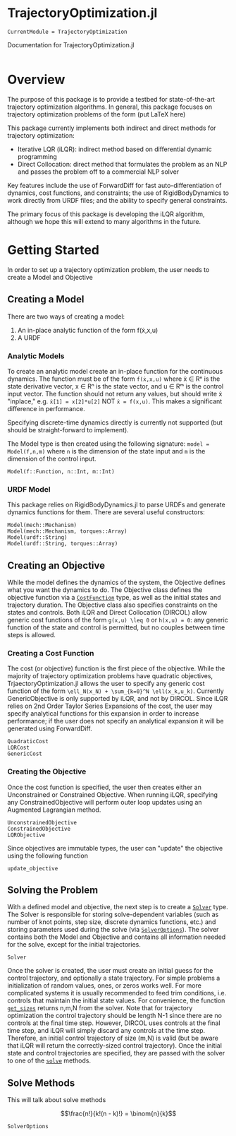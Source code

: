 # TrajectoryOptimization.jl

```@meta
CurrentModule = TrajectoryOptimization
```

Documentation for TrajectoryOptimization.jl

```@contents
```


# Overview
The purpose of this package is to provide a testbed for state-of-the-art trajectory optimization algorithms. In general, this package focuses on trajectory optimization problems of the form
(put LaTeX here)

This package currently implements both indirect and direct methods for trajectory optimization:
* Iterative LQR (iLQR): indirect method based on differential dynamic programming
* Direct Collocation: direct method that formulates the problem as an NLP and passes the problem off to a commercial NLP solver

Key features include the use of ForwardDiff for fast auto-differentiation of dynamics, cost functions, and constraints; the use of RigidBodyDynamics to work directly from URDF files; and the ability to specify general constraints.

The primary focus of this package is developing the iLQR algorithm, although we hope this will extend to many algorithms in the future.


# Getting Started
In order to set up a trajectory optimization problem, the user needs to create a Model and Objective

## Creating a Model
There are two ways of creating a model:
1) An in-place analytic function of the form f(ẋ,x,u)
2) A URDF

### Analytic Models
To create an analytic model create an in-place function for the continuous dynamics. The function must be of the form
`f(ẋ,x,u)`
where ẋ ∈ Rⁿ is the state derivative vector, x ∈ Rⁿ is the state vector, and u ∈ Rᵐ is the control input vector. The function should not return any values, but should write ẋ "inplace," e.g. `ẋ[1] = x[2]*u[2]` NOT `ẋ = f(x,u)`. This makes a significant difference in performance.

Specifying discrete-time dynamics directly is currently not supported (but should be straight-forward to implement).

The Model type is then created using the following signature:
`model = Model(f,n,m)` where `n` is the dimension of the state input and `m` is the dimension of the control input.

```@docs
Model(f::Function, n::Int, m::Int)
```

### URDF Model
This package relies on RigidBodyDynamics.jl to parse URDFs and generate dynamics functions for them. There are several useful constructors:

```@docs
Model(mech::Mechanism)
Model(mech::Mechanism, torques::Array)
Model(urdf::String)
Model(urdf::String, torques::Array)
```

## Creating an Objective
While the model defines the dynamics of the system, the Objective defines what you want the dynamics to do. The Objective class defines the objective function via a [`CostFunction`](@ref) type, as well as the initial states and trajectory duration. The Objective class also specifies constraints on the states and controls. Both iLQR and Direct Collocation (DIRCOL) allow generic cost functions of the form ``g(x,u) \leq 0`` or ``h(x,u) = 0``: any generic function of the state and control is permitted, but no couples between time steps is allowed.

### Creating a Cost Function
The cost (or objective) function is the first piece of the objective. While the majority of trajectory optimization problems have quadratic objectives, TrjaectoryOptimization.jl allows the user to specify any generic cost function of the form ``\ell_N(x_N) + \sum_{k=0}^N \ell(x_k,u_k)``. Currently GenericObjective is only supported by iLQR, and not by DIRCOL. Since iLQR relies on 2nd Order Taylor Series Expansions of the cost, the user may specify analytical functions for this expansion in order to increase performance; if the user does not specify an analytical expansion it will be generated using ForwardDiff.

```@docs
QuadraticCost
LQRCost
GenericCost
```

### Creating the Objective
Once the cost function is specified, the user then creates either an Unconstrained or Constrained Objective. When running iLQR, specifying any ConstrainedObjective will perform outer loop updates using an Augmented Lagrangian method.

```@docs
UnconstrainedObjective
ConstrainedObjective
LQRObjective
```

Since objectives are immutable types, the user can "update" the objective using the following function
```@docs
update_objective
```

## Solving the Problem
With a defined model and objective, the next step is to create a [`Solver`](@ref) type. The Solver is responsible for storing solve-dependent variables (such as number of knot points, step size, discrete dynamics functions, etc.) and storing parameters used during the solve (via [`SolverOptions`](@ref)). The solver contains both the Model and Objective and contains all information needed for the solve, except for the initial trajectories.

```@docs
Solver
```

Once the solver is created, the user must create an initial guess for the control trajectory, and optionally a state trajectory. For simple problems a initialization of random values, ones, or zeros works well. For more complicated systems it is usually recommended to feed trim conditions, i.e. controls that maintain the initial state values. For convenience, the function [`get_sizes`](@ref) returns n,m,N from the solver. Note that for trajectory optimization the control trajectory should be length N-1 since there are no controls at the final time step. However, DIRCOL uses controls at the final time step, and iLQR will simply discard any controls at the time step. Therefore, an initial control trajectory of size (m,N) is valid (but be aware that iLQR will return the correctly-sized control trajectory). Once the initial state and control trajectories are specified, they are passed with the solver to one of the [`solve`](@ref) methods.

## Solve Methods
This will talk about solve methods

```math
\frac{n!}{k!(n - k)!} = \binom{n}{k}
```

```@docs
SolverOptions
```
